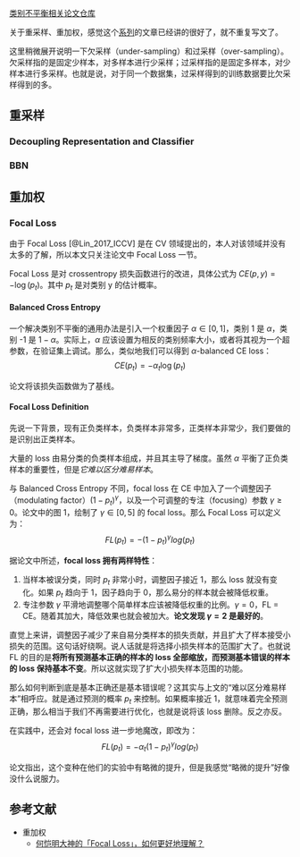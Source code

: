 [类别不平衡相关论文仓库](https://github.com/ZhiningLiu1998/awesome-imbalanced-learning)

关于重采样、重加权，感觉这个[系列](https://zhuanlan.zhihu.com/p/153483585)的文章已经讲的很好了，就不重复写文了。

这里稍微展开说明一下欠采样（under-sampling）和过采样（over-sampling）。欠采样指的是固定少样本，对多样本进行少采样；过采样指的是固定多样本，对少样本进行多采样。也就是说，对于同一个数据集，过采样得到的训练数据要比欠采样得到的多。

## 重采样

### Decoupling Representation and Classifier

### BBN

## 重加权

### Focal Loss
由于 Focal Loss [@Lin_2017_ICCV] 是在 CV 领域提出的，本人对该领域并没有太多的了解，所以本文只关注论文中 Focal Loss 一节。

Focal Loss 是对 crossentropy 损失函数进行的改进，具体公式为 $CE(p, y) = -\log(p_t)$。其中 $p_t$ 是对类别 y 的估计概率。

#### Balanced Cross Entropy
一个解决类别不平衡的通用办法是引入一个权重因子 $\alpha \in [0, 1]$，类别 1 是 $\alpha$，类别 -1 是 $1 - \alpha$。实际上，$\alpha$ 应该设置为相反的类别频率大小，或者将其视为一个超参数，在验证集上调试。那么，类似地我们可以得到 $\alpha$-balanced CE loss：
$$CE(p_t) = -\alpha_t \log(p_t)
$$

论文将该损失函数做为了基线。

#### Focal Loss Definition
先说一下背景，现有正负类样本，负类样本非常多，正类样本非常少，我们要做的是识别出正类样本。

大量的 loss 由易分类的负类样本组成，并且其主导了梯度。虽然 $\alpha$ 平衡了正负类样本的重要性，但是*它难以区分难易样本*。

与 Balanced Cross Entropy 不同，focal loss 在 CE 中加入了一个调整因子（modulating factor）$(1 - p_t)^{\gamma}$，以及一个可调整的专注（focusing）参数 $\gamma \ge 0$。论文中的图 1，绘制了 $\gamma \in [0, 5]$ 的 focal loss。那么 Focal Loss 可以定义为：
$$FL(p_t) = -(1 - p_t)^{\gamma} log(p_t)
$$

据论文中所述，**focal loss 拥有两样特性**：

1. 当样本被误分类，同时 $p_t$ 非常小时，调整因子接近 1，那么 loss 就没有变化。如果 $p_t$ 趋向于 1，因子趋向于 0，那么易分的样本就会被降低权重。
2. 专注参数 $\gamma$ 平滑地调整哪个简单样本应该被降低权重的比例。$\gamma=0$，FL = CE。随着其加大，降低效果也就会被加大。**论文发现 $\gamma = 2$ 是最好的**。

直觉上来讲，调整因子减少了来自易分类样本的损失贡献，并且扩大了样本接受小损失的范围。这句话好绕啊。说人话就是将选择小损失样本的范围扩大了。也就说 FL 的目的是**将所有预测基本正确的样本的 loss 全部缩放，而预测基本错误的样本的 loss 保持基本不变**。所以这就实现了扩大小损失样本范围的功能。

那么如何判断到底是基本正确还是基本错误呢？这其实与上文的“难以区分难易样本”相呼应。就是通过预测的概率 $p_t$ 来控制。如果概率接近 1，就意味着完全预测正确，那么相当于我们不再需要进行优化，也就是说将该 loss 删除。反之亦反。

在实践中，还会对 focal loss 进一步地魔改，即改为：
$$FL(p_t) = -\alpha_t (1 - p_t)^{\gamma} log(p_t)
$$

论文指出，这个变种在他们的实验中有略微的提升，但是我感觉“略微的提升”好像没什么说服力。

## 参考文献
- 重加权
	+ [何恺明大神的「Focal Loss」，如何更好地理解？](https://zhuanlan.zhihu.com/p/32423092)
<textarea id="bibtex_input" style="display:none;">
@InProceedings{Lin_2017_ICCV,
  author    = {Lin, Tsung-Yi and Goyal, Priya and Girshick, Ross and He, Kaiming and Dollar, Piotr},
  booktitle = {Proceedings of the IEEE International Conference on Computer Vision (ICCV)},
  title     = {Focal Loss for Dense Object Detection},
  year      = {2017},
  month     = {Oct},
  groups    = {tricks},
}
</textarea>